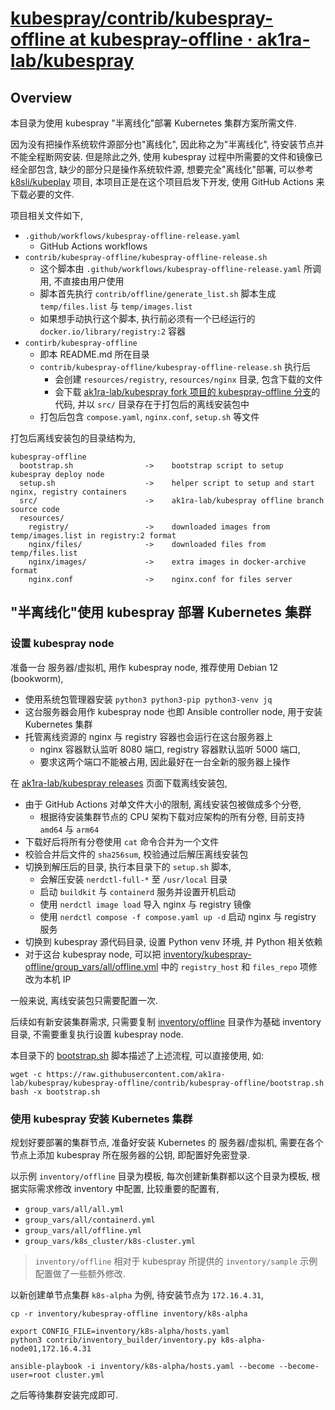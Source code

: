 
# [kubespray/contrib/kubespray-offline at kubespray-offline · ak1ra-lab/kubespray](https://github.com/ak1ra-lab/kubespray/tree/kubespray-offline/contrib/kubespray-offline)

## Overview

本目录为使用 kubespray "半离线化"部署 Kubernetes 集群方案所需文件.

因为没有把操作系统软件源部分也"离线化", 因此称之为"半离线化", 待安装节点并不能全程断网安装. 但是除此之外, 使用 kubespray 过程中所需要的文件和镜像已经全部包含, 缺少的部分只是操作系统软件源, 想要完全"离线化"部署, 可以参考 [k8sli/kubeplay](https://github.com/k8sli/kubeplay) 项目, 本项目正是在这个项目启发下开发, 使用 GitHub Actions 来下载必要的文件.

项目相关文件如下,

* `.github/workflows/kubespray-offline-release.yaml`
    * GitHub Actions workflows
* `contrib/kubespray-offline/kubespray-offline-release.sh`
    * 这个脚本由 `.github/workflows/kubespray-offline-release.yaml` 所调用, 不直接由用户使用
    * 脚本首先执行 `contrib/offline/generate_list.sh` 脚本生成 `temp/files.list` 与 `temp/images.list`
    * 如果想手动执行这个脚本, 执行前必须有一个已经运行的 `docker.io/library/registry:2` 容器
* `contirb/kubespray-offline`
    * 即本 README.md 所在目录
    * `contrib/kubespray-offline/kubespray-offline-release.sh` 执行后
        * 会创建 `resources/registry`, `resources/nginx` 目录, 包含下载的文件
        * 会下载 [ak1ra-lab/kubespray fork 项目的 kubespray-offline 分支](https://github.com/ak1ra-lab/kubespray/tree/kubespray-offline)的代码, 并以 `src/` 目录存在于打包后的离线安装包中
    * 打包后包含 `compose.yaml`, `nginx.conf`, `setup.sh` 等文件

打包后离线安装包的目录结构为,

```
kubespray-offline
  bootstrap.sh                ->    bootstrap script to setup kubespray deploy node
  setup.sh                    ->    helper script to setup and start nginx, registry containers
  src/                        ->    ak1ra-lab/kubespray offline branch source code
  resources/
    registry/                 ->    downloaded images from temp/images.list in registry:2 format
    nginx/files/              ->    downloaded files from temp/files.list
    nginx/images/             ->    extra images in docker-archive format
    nginx.conf                ->    nginx.conf for files server
```

## "半离线化"使用 kubespray 部署 Kubernetes 集群

### 设置 kubespray node

准备一台 服务器/虚拟机, 用作 kubespray node, 推荐使用 Debian 12 (bookworm),

* 使用系统包管理器安装 `python3 python3-pip python3-venv jq`
* 这台服务器会用作 kubespray node 也即 Ansible controller node, 用于安装 Kubernetes 集群
* 托管离线资源的 nginx 与 registry 容器也会运行在这台服务器上
    * nginx 容器默认监听 8080 端口, registry 容器默认监听 5000 端口,
    * 要求这两个端口不能被占用, 因此最好在一台全新的服务器上操作

在 [ak1ra-lab/kubespray releases](https://github.com/ak1ra-lab/kubespray/releases) 页面下载离线安装包,

* 由于 GitHub Actions 对单文件大小的限制, 离线安装包被做成多个分卷,
    * 根据待安装集群节点的 CPU 架构下载对应架构的所有分卷, 目前支持 `amd64` 与 `arm64`
* 下载好后将所有分卷使用 `cat` 命令合并为一个文件
* 校验合并后文件的 `sha256sum`, 校验通过后解压离线安装包
* 切换到解压后的目录, 执行本目录下的 `setup.sh` 脚本,
    * 会解压安装 `nerdctl-full-*` 至 `/usr/local` 目录
    * 启动 `buildkit` 与 `containerd` 服务并设置开机启动
    * 使用 `nerdctl image load` 导入 nginx 与 registry 镜像
    * 使用 `nerdctl compose -f compose.yaml up -d` 启动 nginx 与 registry 服务
* 切换到 kubespray 源代码目录, 设置 Python venv 环境, 并 Python 相关依赖
* 对于这台 kubespray node, 可以把 [inventory/kubespray-offline/group_vars/all/offline.yml](https://github.com/ak1ra-lab/kubespray/blob/kubespray-offline/inventory/kubespray-offline/group_vars/all/offline.yml) 中的 `registry_host` 和 `files_repo` 项修改为本机 IP

一般来说, 离线安装包只需要配置一次.

后续如有新安装集群需求, 只需要复制 [inventory/offline](https://github.com/ak1ra-lab/kubespray/tree/kubespray-offline/inventory/kubespray-offline) 目录作为基础 inventory 目录, 不需要重复执行设置 kubespray node.

本目录下的 [bootstrap.sh](https://github.com/ak1ra-lab/kubespray/blob/kubespray-offline/contrib/kubespray-offline/bootstrap.sh) 脚本描述了上述流程, 可以直接使用, 如:

```shell
wget -c https://raw.githubusercontent.com/ak1ra-lab/kubespray/kubespray-offline/contrib/kubespray-offline/bootstrap.sh
bash -x bootstrap.sh
```

### 使用 kubespray 安装 Kubernetes 集群

规划好要部署的集群节点, 准备好安装 Kubernetes 的 服务器/虚拟机, 需要在各个节点上添加 kubespray 所在服务器的公钥, 即配置好免密登录.

以示例 `inventory/offline` 目录为模板, 每次创建新集群都以这个目录为模板, 根据实际需求修改 inventory 中配置, 比较重要的配置有,

* `group_vars/all/all.yml`
* `group_vars/all/containerd.yml`
* `group_vars/all/offline.yml`
* `group_vars/k8s_cluster/k8s-cluster.yml`

> `inventory/offline` 相对于 kubespray 所提供的 `inventory/sample` 示例配置做了一些额外修改.

以新创建单节点集群 `k8s-alpha` 为例, 待安装节点为 `172.16.4.31`,

```shell
cp -r inventory/kubespray-offline inventory/k8s-alpha

export CONFIG_FILE=inventory/k8s-alpha/hosts.yaml
python3 contrib/inventory_builder/inventory.py k8s-alpha-node01,172.16.4.31

ansible-playbook -i inventory/k8s-alpha/hosts.yaml --become --become-user=root cluster.yml
```

之后等待集群安装完成即可.
